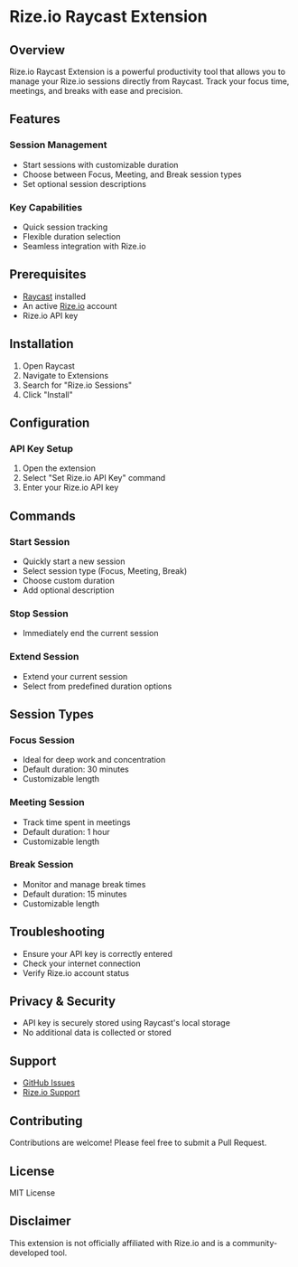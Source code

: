 # Rize.io Raycast Extension

## Overview

Rize.io Raycast Extension is a powerful productivity tool that allows you to manage your Rize.io sessions directly from Raycast. Track your focus time, meetings, and breaks with ease and precision.

## Features

### Session Management
- Start sessions with customizable duration
- Choose between Focus, Meeting, and Break session types
- Set optional session descriptions

### Key Capabilities
- Quick session tracking
- Flexible duration selection
- Seamless integration with Rize.io

## Prerequisites

- [Raycast](https://www.raycast.com/) installed
- An active [Rize.io](https://rize.io) account
- Rize.io API key

## Installation

1. Open Raycast
2. Navigate to Extensions
3. Search for "Rize.io Sessions"
4. Click "Install"

## Configuration

### API Key Setup
1. Open the extension
2. Select "Set Rize.io API Key" command
3. Enter your Rize.io API key

## Commands

### Start Session
- Quickly start a new session
- Select session type (Focus, Meeting, Break)
- Choose custom duration
- Add optional description

### Stop Session
- Immediately end the current session

### Extend Session
- Extend your current session
- Select from predefined duration options

## Session Types

### Focus Session
- Ideal for deep work and concentration
- Default duration: 30 minutes
- Customizable length

### Meeting Session
- Track time spent in meetings
- Default duration: 1 hour
- Customizable length

### Break Session
- Monitor and manage break times
- Default duration: 15 minutes
- Customizable length

## Troubleshooting

- Ensure your API key is correctly entered
- Check your internet connection
- Verify Rize.io account status

## Privacy & Security

- API key is securely stored using Raycast's local storage
- No additional data is collected or stored

## Support

- [GitHub Issues](https://github.com/sdquinn/rize-io-for-raycast/issues)
- [Rize.io Support](https://rize.io/support)

## Contributing

Contributions are welcome! Please feel free to submit a Pull Request.

## License

MIT License

## Disclaimer

This extension is not officially affiliated with Rize.io and is a community-developed tool.
